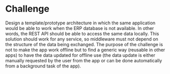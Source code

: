 # Challenge

Design a template/prototype architecture in which the same application would be 
able to work when the ERP database is not available. In other words, the REST API 
should be able to access the same data locally. This solution should work for any 
service, so middleware must not depend on the structure of the data being 
exchanged.
The purpose of the challenge is not to make the app work offline but to find a 
generic way (reusable in other apps) to have the data updated for offline use (the 
data update is either manually requested by the user from the app or can be done 
automatically from a background task of the app).
